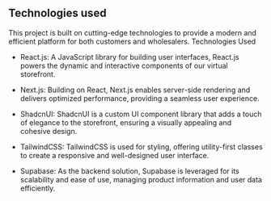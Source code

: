 ## Technologies used

This project is built on cutting-edge technologies to provide a modern and efficient platform for both customers and wholesalers.
Technologies Used

- React.js: A JavaScript library for building user interfaces, React.js powers the dynamic and interactive components of our virtual storefront.

- Next.js: Building on React, Next.js enables server-side rendering and delivers optimized performance, providing a seamless user experience.

- ShadcnUI: ShadcnUI is a custom UI component library that adds a touch of elegance to the storefront, ensuring a visually appealing and cohesive design.

- TailwindCSS: TailwindCSS is used for styling, offering utility-first classes to create a responsive and well-designed user interface.

- Supabase: As the backend solution, Supabase is leveraged for its scalability and ease of use, managing product information and user data efficiently.
